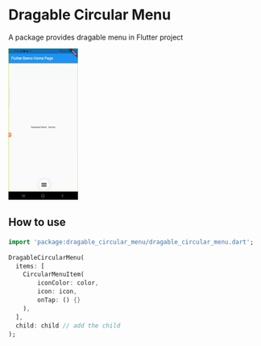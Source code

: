 # Dragable Circular Menu

<!-- [![pub package](https://img.shields.io/pub/v/shimmer.svg)](https://pub.dartlang.org/packages/shimmer) ![](https://github.com/hnvn/flutter_shimmer/workflows/unit%20test/badge.svg) -->

A package provides dragable menu in Flutter project

<p>
    <img src="image/demo.gif" height="300em" />
   
</p> 

## How to use

```dart
import 'package:dragable_circular_menu/dragable_circular_menu.dart';

```

```dart
DragableCircularMenu(
  items: [
    CircularMenuItem(
        iconColor: color,
        icon: icon,
        onTap: () {}
    ),
  ],
  child: child // add the child 
);

``` 